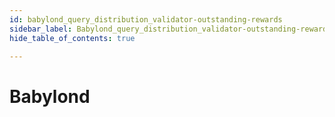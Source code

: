 ```yaml
---
id: babylond_query_distribution_validator-outstanding-rewards
sidebar_label: Babylond_query_distribution_validator-outstanding-rewards
hide_table_of_contents: true

---
```


# Babylond